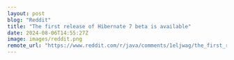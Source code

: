```yaml
---
layout: post
blog: "Reddit"
title: "The first release of Hibernate 7 beta is available"
date: 2024-08-06T14:55:27Z
image: images/reddit.png
remote_url: "https://www.reddit.com/r/java/comments/1eljwag/the_first_release_of_hibernate_7_beta_is_available/"
---
```

